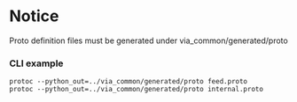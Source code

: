 # Notice #

Proto definition files must be generated under via_common/generated/proto

### CLI example ###
```
protoc --python_out=../via_common/generated/proto feed.proto
protoc --python_out=../via_common/generated/proto internal.proto
```
